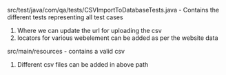 
src/test/java/com/qa/tests/CSVImportToDatabaseTests.java - Contains the different tests representing all test cases 
1. Where we can update the url for uploading the csv
2. locators for various webelement can be added as per the website data
   
src/main/resources - contains a valid csv
1. Different csv files can be added in above path 
